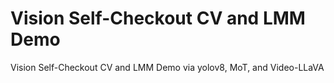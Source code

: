 # Vision Self-Checkout CV and LMM Demo
Vision Self-Checkout CV and LMM Demo via yolov8, MoT, and Video-LLaVA
